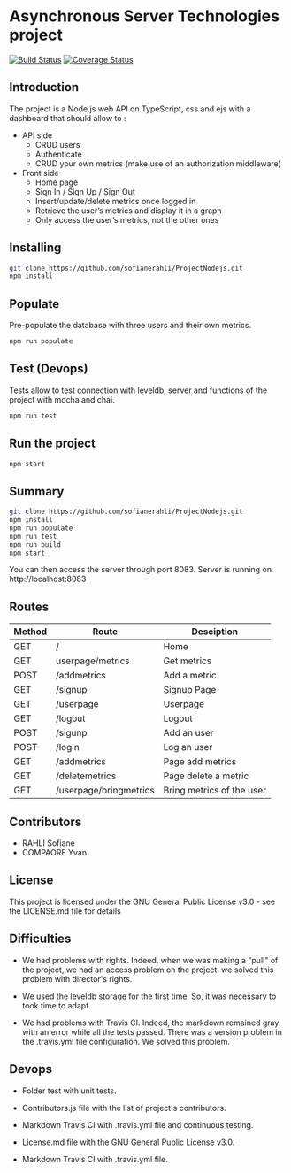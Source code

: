 # Asynchronous Server Technologies project

[![Build Status](https://travis-ci.org/sofianerahli/ProjectNodejs.svg?branch=master)](https://travis-ci.org/sofianerahli/ProjectNodejs) 
[![Coverage Status](https://coveralls.io/repos/github/sofianerahli/ProjectNodejs/badge.svg?branch=master)](https://coveralls.io/github/sofianerahli/ProjectNodejs?branch=master)

## Introduction

The project is a Node.js web API on TypeScript, css and ejs with a dashboard that should allow to :

* API side 
  - CRUD users 
  - Authenticate
  - CRUD your own metrics (make use of an authorization middleware)
* Front side
  - Home page
  - Sign In / Sign Up / Sign Out
  - Insert/update/delete metrics once logged in
  - Retrieve the user’s metrics and display it in a graph
  - Only access the user’s metrics, not the other ones

## Installing

```bash
git clone https://github.com/sofianerahli/ProjectNodejs.git
npm install
```

## Populate

Pre-populate the database with three users and their own metrics.

```bash
npm run populate
```

## Test (Devops) 

Tests allow to test connection with leveldb, server and functions of the project with mocha and chai.

```bash
npm run test
```

## Run the project

```bash
npm start
```

## Summary

```bash
git clone https://github.com/sofianerahli/ProjectNodejs.git
npm install
npm run populate
npm run test
npm run build
npm start
```
You can then access the server through port 8083. 
Server is running on http://localhost:8083

## Routes

| Method | Route  | Desciption  | 
|---|---|---|
| GET  | /  | Home | 
| GET  | userpage/metrics  | Get metrics  |  
| POST  | /addmetrics  | Add a metric  | 
| GET  | /signup  | Signup Page   | 
| GET  | /userpage | Userpage | 
| GET  | /logout  | Logout  | 
| POST  | /sigunp  | Add an user  | 
| POST  | /login  | Log an user  | 
| GET  | /addmetrics  | Page add metrics  | 
| GET  | /deletemetrics  | Page delete a metric  | 
| GET | /userpage/bringmetrics  | Bring metrics of the user  | 

## Contributors

- RAHLI Sofiane 
- COMPAORE Yvan

## License

This project is licensed under the GNU General Public License v3.0 - see the LICENSE.md file for details

## Difficulties

* We had problems with rights. Indeed, when we was making a "pull" of the project, we had an access problem on the project. 
we solved this problem with director's rights.

* We used the leveldb storage for the first time. So, it was necessary to took time to adapt.

* We had problems with Travis CI. Indeed, the markdown remained gray with an error while all the tests passed. 
There was a version problem in the .travis.yml file configuration. We solved this problem.

## Devops 

* Folder test with unit tests.

* Contributors.js file with the list of project's contributors.

* Markdown Travis CI with .travis.yml file and continuous testing.

* License.md file with the GNU General Public License v3.0.

* Markdown Travis CI with .travis.yml file.









